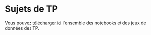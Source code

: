 # Sujets de TP

Vous pouvez <a href="./TPs.zip">télécharger ici</a> l'ensemble des notebooks et des jeux de données des TP.